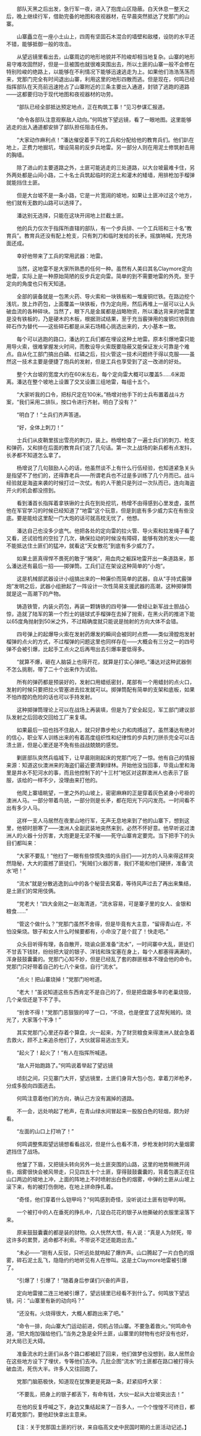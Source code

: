 　　部队天黑之后出发，急行军一夜，进入了抱庞山区隐蔽。白天休息一整天之后，晚上继续行军，借助完备的地图和夜视器材，在早晨突然抵达了党那门的山寨。

　　山寨矗立在一座小土山上，四周有坚固石木混合的墙壁和敌楼，设防的水平还不错，能够抵御一般的攻击。

　　从望远镜里看出去，山寨周边的地形地貌并不险峻却相当地复杂。山寨的地形易守难攻固然好，但是一旦被围也就很难突围出去，所以土匪的山寨一般不会修在特别险峻的绝路上，以能够在不利情况下能够迅速逃走为上。如果他们浩浩荡荡而来，党那门完全有时间退出山寨，利用这里的地形四散而逃。但是现在，何鸣已经指挥部队在天亮前迅速抢占了山寨附近的三条主要出入通道，封锁了逃跑的道路——这都要归功于现代地图和夜视器材的功劳。

　　“部队已经全部抵达预定地点，正在构筑工事！”见习参谋汇报道。

　　“命令各部队注意观察敌人动向。”何鸣放下望远镜，看了一眼地图。这里能够逃走的出入通道都安排了部队担任阻击任务。

　　“大家动作麻利点！”潘达催促着手下的工兵和分配给他的教育兵们。他们趴在地上，正费力地掘坑，埋设简易的反步兵地雷。另一部分人则在用泥土修筑射击用的胸墙。

　　除了进山的主要道路之外，土匪可能逃走的三处道路，以大台坡最难卡住，另外两处都是山间小路，二十名士兵筑起临时的泥土和灌木的矮墙，用排枪加手榴弹就能挡住土匪。

　　但是大台坡不是一条小路，它是一片宽阔的坡地，如果让土匪冲过这个地方，他们就有无数的山路可以选择了。

　　潘达别无选择，只能在这块开阔地上拦截土匪。

　　他的兵力仅次于指挥所直辖的部队，有一个步兵排、一个工兵班和三十名“教育兵”。教育兵还没有配上枪支，只有刺刀和临时发给的长矛。摇旗呐喊，充充场面还成。

　　幸好他带来了工兵的常用武器：地雷。

　　当然，这地雷不是大家所熟悉的任何一种。虽然有人美曰其名Claymore定向地雷，实际上是一种原始简陋的反步兵定向雷。简单的到不需要地雷的外壳。至于定向的角度也只有天知道。

　　全部的装备就是一包黑火药、导火索和一块铁板和一堆废铜烂铁。在路边挖个浅坑，放上炸药包，上面覆盖一块铁板，作为定向用，然后再堆上一层可以让人头破血流的各种碎块。当然了，眼下凡是金属都是战略物资，所以潘达背来的地雷里是没有铁板的，乃是硬木的木板，根据测试结果，至于充当霰弹用的废铜烂铁则由碎石作为替代——这些碎石都是从采石场精心挑选出来的，大小基本一致。

　　每个可以逃跑的路口，潘达的工兵们都在埋设这种土地雷。原本引爆地雷只能用导火索，很难掌握发火时间，而敷设导火索既要隐蔽又能保证发火可靠是个难点。自从化工部门搞出白磷、红磷之后，拉火管这一技术问题终于得以克服——虽然这一技术主要是便捷了炮兵的发射，但是工兵也享受到了这一改进的好处。

　　整个大台坡的宽度大约在60米左右，每个定向雷大概可以覆盖5……6米距离。潘达在整个坡地上设置了交叉设置三组地雷，每组十五个。

　　“大家听我的口令，把标尺定在100米。”杨增对他手下的士兵布置着战斗方案，“我们采用二排队，按口令进行齐射。明白了没有？”

　　“明白了！”士兵们齐声答道。

　　“好，全体上刺刀！”

　　士兵们从皮鞘里拔出雪亮的刺刀，装上。杨增检查了一遍士兵们的刺刀、枪支和弹药，又和排在后面的教育兵们说了几句话。第一次上战场的新兵都有点发抖，长矛都不知道怎么拿了。

　　杨增说了几句鼓励人心的话，他虽然谈不上有什么行伍经验，也知道紧急关头是指望不了他们的，还得靠老兵——所谓老兵也不过是多训练了几个月而已。战斗经验就是海盗来袭的时候打过一次仗。有的人干脆只是列过一次队而已，连向海盗开火的机会都没捞到。

　　看到潘首长指挥着拿铁锹的士兵在到处挖坑，杨增不由得感到心里发虚，虽然他在军官学习的时候已经知道了“地雷”这个玩意，但是到底有多少威力实在有些没底。要是能给这里配一门大炮的话可就高枕无忧了，他想。

　　潘达自己也没多少底气。他把各处的定向雷的拉火管、导火索和拉发绳子看了又看，还试验性的空拉了几次，确保拉动的时候没有障碍，能够有效的发火——能不能抵达住土匪们的猛冲，就看这“天女散花”到底有多少威力了。

　　如果土匪真得悍不畏死的敢于“猪突”，用血肉之躯踩地雷开出一条道路来，那么潘达还有最后一招——掷弹筒。工兵们正在架设这种简单的“小炮”。

　　这是机械部武器设计小组搞出来的一种廉价而简单的武器，自从“手持式霰弹炮”发明之后，武器小组掀起了一阵设计一次性简易支援武器的高潮，这种掷弹筒就是这一高潮下的产物。

　　铸造铁管，内装火药包，再装一颗铸铁的四号弹——曾经让新军战士胆战心惊，造就了陆军的第一个烈士的链球式手榴弹在去掉了抛索，在黑火药的推进下能以65度角抛射到50米之外，不过精确度就只能说是抛射的方向大体不会错。

　　四号弹上的起爆导火索在发射药爆发的瞬间会被同时点燃——类似滑膛炮发射榴弹的点火的方式，不过榴弹的问题这里也同样存在——大概会有三分之一的四号弹不会被引爆，比起手工点火之后再甩出去引爆率要低得多。

　　“就算不爆，砸在人脑袋上也得开花，就算是打实心弹吧。”潘达对这种武器倒不怎么挑剔，带了二十个出来作为试验。

　　所有的弹药都是预装好的，发射口用蜡纸密封，尾部有一个用蜡封的点火口，发射的时候只要把拉火管塞进去拉发就可以。掷弹筒配有简单的支架和底板，如果不怕炸膛的危险的话也可以手持发射。

　　这种掷弹筒理论上可以在战场上再装填，但是为了安全起见，军工部门建议部队发射之后回收交回给工厂来复填。

　　如果最后一招也挡不住敌人，就只好靠步枪火力和肉搏战了。虽然潘达有绝对的信心，职业军人训练出来的有着高度组织性和纪律性的步兵刺刀拼杀完全可以击溃土匪，但是心里还是不免有些战战兢兢的感觉。

　　剿匪部队突然兵临城下，让早晨刚刚起床的党那门吃了一惊。他有自己的情报来源：知道这伙澳洲来的海盗们最近要清剿绿林。开始他没当回事，毕竟山里和海里是井水不犯河水的事，而且他控制下的“十三村”地区对这群澳洲人也表示了臣服，该给的一样不少，没理由来打他的。

　　他爬上寨墙眺望，一里之外的山坡上，密密麻麻的正是穿着灰色紧身小号褂的澳洲人马。一部分带着鸟铳，一部分则是长矛，都在阳光下闪闪发亮。一时间看不出有多少人马。

　　这样一支人马居然在夜里山地行军，无声无息地来到了他的山寨下，想到这里，他顿时胆寒了——澳洲人全副武装地突然来到，必然不怀好意。他早听说过澳洲人的火器十分厉害，大炮更是无坚不摧——死守山寨肯定要完。当下把手下的头目们都叫来：

　　“大家不要乱！”他扫了一眼有些惊慌失措的头目们——对方的人马来得这样突然隐秘，大大的震撼了匪徒们，“髡贼们火器厉害，我们不能和他们硬拼，准备‘流水’吧！”

　　“流水”就是分散逃逸到山中的各个秘营去窝着，等待风声过去了再出来集结，是土匪们的常用伎俩。

　　“党老大！”四大金刚之一赵海清道，“流水容易，可是寨子里的女人、金银和粮食……”

　　“管这个做什么？”党那门虽然不舍得，但是毕竟有大主意，“留得青山在，不怕没柴烧。银子和女人什么时候要都有，小命没了是个屁了！快走吧。”

　　众头目听得有理，各自散开，晓谕众匪准备“流水”，一时间寨中大乱，匪徒们不甘丢下钱财，纷纷把大锭的银子、洋钱和珠宝塞在身上，每个人都塞得满满的，浑身鼓鼓囊囊的。党那门心知不妙，但是已经乱了套的群匪根本不理会他的命令。党那门只好带着自己的七八个亲信，自行“流水”。

　　“点火！把山寨烧掉！”党那门吩咐道。

　　“老大！”虽说知道这些东西肯定不是自己的了，但是把盘踞多年的老巢烧毁，几个亲信还是下不了手。

　　“别舍不得！”党那门恶狠狠的啐了一口，“不烧，也是便宜了这帮髡贼的。烧光了，大家落个干净！”

　　其实党那门心里还存着个算盘，火一起来，为了财货粮食来得澳洲人就会急着去救火，顾不上来追杀他们了，大伙就容易逃出生天。

　　“起火了！起火了！”有人在指挥所喊道。

　　“敌人开始跑路了。”何鸣说着举起了望远镜

　　顷刻之间，只见寨门大开，望远镜里，土匪们身背大包小包，拿着刀斧枪矛，分成多股向四面逃去。

　　何鸣注意着他们的方向，确认己方没有漏掉的道路。

　　不一会，远处响起了枪声，在青山绿水间冒起来一股股白色的轻烟，颇为好看。

　　“左面的山口上打响了！”

　　何鸣调整焦距望远镜想看看战况，但是什么也看不清，步枪发射时的大量烟雾遮挡住了战场。

　　他皱了下眉，又把镜头转向另外一处土匪突围的山路，这里的地势稍微开阔些，烟雾很快会被风带走，只见四五十个土匪，穿得鼓鼓囊囊的，背着包裹正在往山口两边的坡地上冲，上面的阵地上不时喷射出白色的烟雾，中弹的土匪从山坡上滚下来，有的被打伤倒地，在地上拼命挣扎着。

　　“奇怪，他们穿着什么铠甲吗？”何鸣感到奇怪，没听说过土匪有铠甲的啊。

　　一个被打中的人在垂死的挣扎中，几锭白花花的银子从他撕破的衣服里滚落下来。

　　原来鼓鼓囊囊的都是装的财物。众人恍然大悟，有人说：“真是人为财死，带这许多的累赘，逃命都不利索。不带说不定还能跑出去。”

　　“未必——”刚有人反驳，只听远处就响起了爆炸声。山口腾起了一片白色的烟雾，碎石泥土乱飞，隐隐约约地听见有人在惨叫。这是土Claymore地雷被引爆了。

　　“引爆了！引爆了！”随着身后参谋们兴奋的声音，

　　定向地雷接二连三地被引爆了，望远镜里已经看不到什么了。何鸣放下望远镜，问：“山寨里有新的动向吗？”

　　“还没有。火烧得很大，大概人都跑出来了吧。”

　　“命令一排，向山寨大门运动前进，伺机占领山寨。不要急着救火。”何鸣命令道，“把大炮加强给他们。”当务之急是全歼土匪，山寨里的财物有也好没有也好，对大局已无大碍。

　　准备流水的土匪们从各个路口都被赶了回来，他们做梦也没想到，敌人居然会在这些地方设下了埋伏，专等他们去冲。几批企图“流水”的土匪都在路口被打得头破血流，死伤大半。许多人又往回跑了。

　　党那门脑筋极快，知道现在犹豫更是死路一条，赶紧招呼大家：

　　“不要乱，把身上的银子都丢下，有命有钱，大伙一起从大台坡突出去！”

　　在他的反复呼喊之下，身边又集结起来了一百多人，一个个惶惶不可终日，都盯着党那门，要他赶快拿出主意来。

　　【注：关于党那国土匪的行状，来自临高文史中民国时期的土匪活动记述。】
